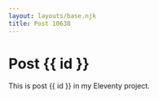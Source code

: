 ```yaml
---
layout: layouts/base.njk
title: Post 10638
---
```


# Post {{ id }}

This is post {{ id }} in my Eleventy project.
